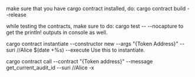 make sure that you have cargo contract installed, 
do: cargo contract build --release

while testing the contracts, make sure to do:
    cargo test -- --nocapture
to get the println! outputs in console as well.



cargo contract instantiate --constructor new --args "{Token Address}" --suri //Alice
$(date +%s) --execute
Use this to instantiate.


cargo contract call --contract "{Token address}" --message get_current_audit_id --suri //Alice -x